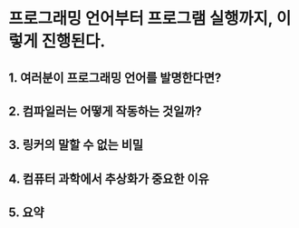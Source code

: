 # 프로그래밍 언어부터 프로그램 실행까지, 이렇게 진행된다.

## 1. 여러분이 프로그래밍 언어를 발명한다면?

## 2. 컴파일러는 어떻게 작동하는 것일까? 

## 3. 링커의 말할 수 없는 비밀

## 4. 컴퓨터 과학에서 추상화가 중요한 이유

## 5. 요약